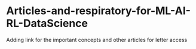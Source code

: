 # Articles-and-respiratory-for-ML-AI-RL-DataScience
Adding link for the important concepts and other articles for letter access
